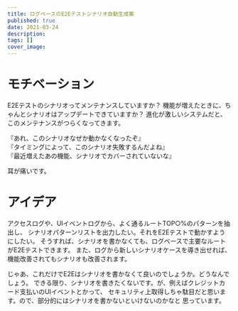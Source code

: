 ```yaml
---
title: ログベースのE2Eテストシナリオ自動生成案
published: true
date: 2021-03-24
description: 
tags: []
cover_image: 
---
```


# モチベーション

E2Eテストのシナリオってメンテナンスしていますか？
機能が増えたときに、ちゃんとシナリオはアップデートできていますか？
進化が激しいシステムだと、このメンテナンスがつらくなってきます。

『あれ、このシナリオなぜか動かなくなったぞ』  
『タイミングによって、このシナリオ失敗するんだよね』  
『最近増えたあの機能、シナリオでカバーされていないな』  

耳が痛いです。

# アイデア

アクセスログや、UIイベントログから、よく通るルートTOP○%のパターンを抽出し、
シナリオパターンリストを出力したい。それをE2Eテストで動かすようにしたい。
そうすれば、シナリオを書かなくても、ログベースで主要なルートがE2Eテストできます。
また、ログから新しいシナリオケースを導き出せれば、機能改善されてもシナリオも改善されます。

じゃあ、これだけでE2Eはシナリオを書かなくて良いのでしょうか。どうなんでしょう。
できる限り、シナリオを書きたくないです。が、例えばクレジットカード支払いのUIイベントとかって、
セキュリティ上取得しちゃ駄目だと思います。ので、部分的にはシナリオを書かないといけないのかなと
思っています。